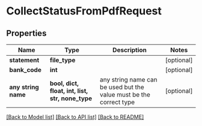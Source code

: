 # CollectStatusFromPdfRequest


## Properties
Name | Type | Description | Notes
------------ | ------------- | ------------- | -------------
**statement** | **file_type** |  | [optional] 
**bank_code** | **int** |  | [optional] 
**any string name** | **bool, dict, float, int, list, str, none_type** | any string name can be used but the value must be the correct type | [optional]

[[Back to Model list]](../README.md#documentation-for-models) [[Back to API list]](../README.md#documentation-for-api-endpoints) [[Back to README]](../README.md)


